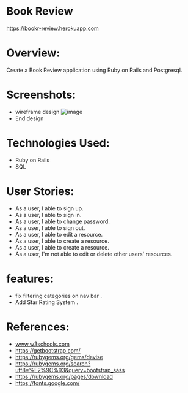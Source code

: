 # Book Review
  https://bookr-review.herokuapp.com


# Overview:
Create a Book Review application using Ruby on Rails and Postgresql.

# Screenshots:
* wireframe design 
![image](https://user-images.githubusercontent.com/51181618/61852093-46b99780-aec1-11e9-8016-1b9ea782e479.png)
* End design

# Technologies Used:
* Ruby on Rails
* SQL


# User Stories:
* As a user, I able to sign up.
* As a user, I able to sign in.
* As a user, I able to change password.
* As a user, I able to sign out.
* As a user, I able to edit a resource.
* As a user, I able to create a resource.
* As a user, I able to create a resource.
* As a user, I'm not able to edit or delete other users' resources.


# features:
* fix filtering categories on nav bar .
* Add Star Rating System .



# References:
* www.w3schools.com
* https://getbootstrap.com/
* https://rubygems.org/gems/devise
* https://rubygems.org/search?utf8=%E2%9C%93&query=bootstrap_sass
* https://rubygems.org/pages/download
* https://fonts.google.com/
